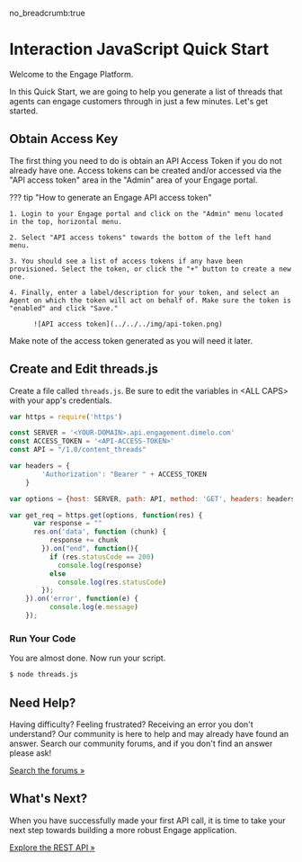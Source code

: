 no_breadcrumb:true

# Interaction JavaScript Quick Start

Welcome to the Engage Platform.

In this Quick Start, we are going to help you generate a list of threads that agents can engage customers through in just a few minutes. Let's get started.

## Obtain Access Key

The first thing you need to do is obtain an API Access Token if you do not already have one. Access tokens can be created and/or accessed via the "API access token" area in the "Admin" area of your Engage portal.

??? tip "How to generate an Engage API access token"

    1. Login to your Engage portal and click on the "Admin" menu located in the top, horizontal menu.

    2. Select "API access tokens" towards the bottom of the left hand menu.

    3. You should see a list of access tokens if any have been provisioned. Select the token, or click the "+" button to create a new one.

    4. Finally, enter a label/description for your token, and select an Agent on which the token will act on behalf of. Make sure the token is "enabled" and click "Save."

          ![API access token](../../../img/api-token.png)

Make note of the access token generated as you will need it later.

## Create and Edit threads.js

Create a file called `threads.js`. Be sure to edit the variables in &lt;ALL CAPS&gt; with your app's credentials.

```javascript
var https = require('https')

const SERVER = '<YOUR-DOMAIN>.api.engagement.dimelo.com'
const ACCESS_TOKEN = '<API-ACCESS-TOKEN>'
const API = "/1.0/content_threads"

var headers = {
        'Authorization': "Bearer " + ACCESS_TOKEN
    }

var options = {host: SERVER, path: API, method: 'GET', headers: headers};

var get_req = https.get(options, function(res) {
      var response = ""
      res.on('data', function (chunk) {
          response += chunk
        }).on("end", function(){
          if (res.statusCode == 200)
            console.log(response)
          else
            console.log(res.statusCode)
        });
    }).on('error', function(e) {
          console.log(e.message)
    });
```

### Run Your Code

You are almost done. Now run your script.

```bash
$ node threads.js
```

## Need Help?

Having difficulty? Feeling frustrated? Receiving an error you don't understand? Our community is here to help and may already have found an answer. Search our community forums, and if you don't find an answer please ask!

<a target="_new" href="https://forums.developers.ringcentral.com/search.html?c=72&includeChildren=true&f=&type=question+OR+kbentry+OR+topic&redirect=search%2Fsearch&sort=newest&q=interactions">Search the forums &raquo;</a>

## What's Next?

When you have successfully made your first API call, it is time to take your next step towards building a more robust Engage application.

<a class="btn btn-success btn-lg" href="https://developers.ringcentral.com/engage/api-reference/">Explore the REST API &raquo;</a>
